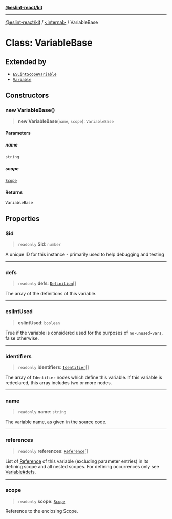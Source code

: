 [**@eslint-react/kit**](../../README.md)

***

[@eslint-react/kit](../../README.md) / [\<internal\>](../README.md) / VariableBase

# Class: VariableBase

## Extended by

- [`ESLintScopeVariable`](ESLintScopeVariable.md)
- [`Variable`](Variable.md)

## Constructors

### new VariableBase()

> **new VariableBase**(`name`, `scope`): `VariableBase`

#### Parameters

##### name

`string`

##### scope

[`Scope`](../type-aliases/Scope.md)

#### Returns

`VariableBase`

## Properties

### $id

> `readonly` **$id**: `number`

A unique ID for this instance - primarily used to help debugging and testing

***

### defs

> `readonly` **defs**: [`Definition`](../type-aliases/Definition.md)[]

The array of the definitions of this variable.

***

### eslintUsed

> **eslintUsed**: `boolean`

True if the variable is considered used for the purposes of `no-unused-vars`, false otherwise.

***

### identifiers

> `readonly` **identifiers**: [`Identifier`](../interfaces/Identifier.md)[]

The array of `Identifier` nodes which define this variable.
If this variable is redeclared, this array includes two or more nodes.

***

### name

> `readonly` **name**: `string`

The variable name, as given in the source code.

***

### references

> `readonly` **references**: [`Reference`](Reference.md)[]

List of [Reference](Reference.md) of this variable (excluding parameter entries)  in its defining scope and all nested scopes.
For defining occurrences only see [Variable#defs](Variable.md#defs).

***

### scope

> `readonly` **scope**: [`Scope`](../type-aliases/Scope.md)

Reference to the enclosing Scope.
